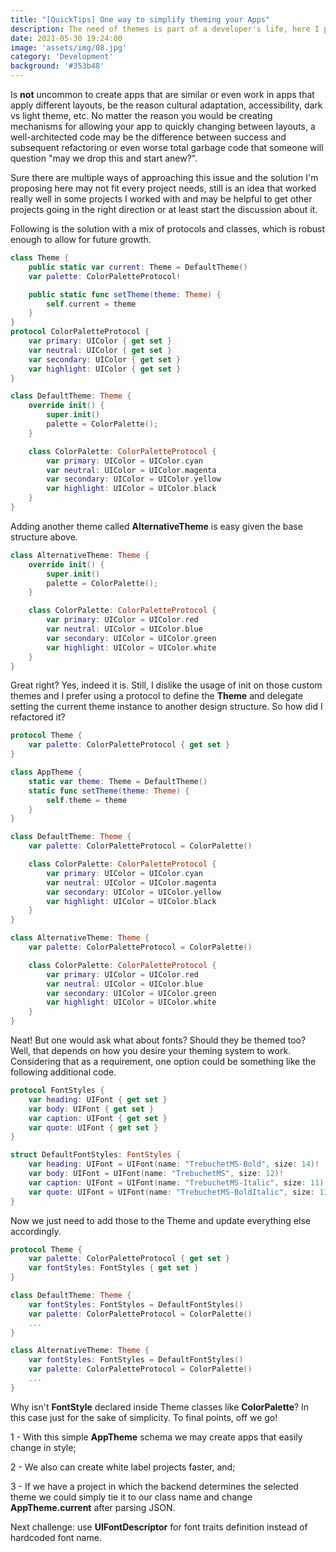 ```yaml
---
title: "[QuickTips] One way to simplify theming your Apps"
description: The need of themes is part of a developer's life, here I present a way of using multiple themes in iOS with Swift.
date: 2021-05-30 19:24:00
image: 'assets/img/08.jpg'
category: 'Development'
background: '#353b48'
---
```


Is **not** uncommon to create apps that are similar or even work in apps that apply different layouts, be the reason cultural adaptation, accessibility, dark vs light theme, etc. No matter the reason you would be creating mechanisms for allowing your app to quickly changing between layouts, a well-architected code may be the difference between success and subsequent refactoring or even worse total garbage code that someone will question "may we drop this and start anew?".

Sure there are multiple ways of approaching this issue and the solution I'm proposing here may not fit every project needs, still is an idea that worked really well in some projects I worked with and may be helpful to get other projects going in the right direction or at least start the discussion about it.

Following is the solution with a mix of protocols and classes, which is robust enough to allow for future growth.

```swift
class Theme {
    public static var current: Theme = DefaultTheme()
    var palette: ColorPaletteProtocol!

    public static func setTheme(theme: Theme) {
        self.current = theme
    }
}
protocol ColorPaletteProtocol {
    var primary: UIColor { get set }
    var neutral: UIColor { get set }
    var secondary: UIColor { get set }
    var highlight: UIColor { get set }
}

class DefaultTheme: Theme {
    override init() {
        super.init()
        palette = ColorPalette();
    }

    class ColorPalette: ColorPaletteProtocol {
        var primary: UIColor = UIColor.cyan
        var neutral: UIColor = UIColor.magenta
        var secondary: UIColor = UIColor.yellow
        var highlight: UIColor = UIColor.black
    }
}
```

Adding another theme called **AlternativeTheme** is easy given the base structure above.

```swift
class AlternativeTheme: Theme {
    override init() {
        super.init()
        palette = ColorPalette();
    }

    class ColorPalette: ColorPaletteProtocol {
        var primary: UIColor = UIColor.red
        var neutral: UIColor = UIColor.blue
        var secondary: UIColor = UIColor.green
        var highlight: UIColor = UIColor.white
    }
}
```

Great right? Yes, indeed it is. Still, I dislike the usage of init on those custom themes and I prefer using a protocol to define the **Theme** and delegate setting the current theme instance to another design structure. So how did I refactored it?

```swift
protocol Theme {
    var palette: ColorPaletteProtocol { get set }
}

class AppTheme {
    static var theme: Theme = DefaultTheme()
    static func setTheme(theme: Theme) {
        self.theme = theme
    }
}

class DefaultTheme: Theme {
    var palette: ColorPaletteProtocol = ColorPalette()

    class ColorPalette: ColorPaletteProtocol {
        var primary: UIColor = UIColor.cyan
        var neutral: UIColor = UIColor.magenta
        var secondary: UIColor = UIColor.yellow
        var highlight: UIColor = UIColor.black
    }
}

class AlternativeTheme: Theme {
    var palette: ColorPaletteProtocol = ColorPalette()

    class ColorPalette: ColorPaletteProtocol {
        var primary: UIColor = UIColor.red
        var neutral: UIColor = UIColor.blue
        var secondary: UIColor = UIColor.green
        var highlight: UIColor = UIColor.white
    }
}
```

Neat! But one would ask what about fonts? Should they be themed too? Well, that depends on how you desire your theming system to work. Considering that as a requirement, one option could be something like the following additional code.

```swift
protocol FontStyles {
    var heading: UIFont { get set }
    var body: UIFont { get set }
    var caption: UIFont { get set }
    var quote: UIFont { get set }
}

struct DefaultFontStyles: FontStyles {
    var heading: UIFont = UIFont(name: "TrebuchetMS-Bold", size: 14)!
    var body: UIFont = UIFont(name: "TrebuchetMS", size: 12)!
    var caption: UIFont = UIFont(name: "TrebuchetMS-Italic", size: 11)!
    var quote: UIFont = UIFont(name: "TrebuchetMS-BoldItalic", size: 11)!
}
```

Now we just need to add those to the Theme and update everything else accordingly.

```swift
protocol Theme {
    var palette: ColorPaletteProtocol { get set }
    var fontStyles: FontStyles { get set }
}

class DefaultTheme: Theme {
    var fontStyles: FontStyles = DefaultFontStyles()
    var palette: ColorPaletteProtocol = ColorPalette()
    ...
}

class AlternativeTheme: Theme {
    var fontStyles: FontStyles = DefaultFontStyles()
    var palette: ColorPaletteProtocol = ColorPalette()
    ...
}
```

Why isn't **FontStyle** declared inside Theme classes like **ColorPalette**? In this case just for the sake of simplicity. To final points, off we go!

1 - With this simple **AppTheme** schema we may create apps that easily change in style;

2 - We also can create white label projects faster, and;

3 - If we have a project in which the backend determines the selected theme we could simply tie it to our class name and change **AppTheme.current** after parsing JSON.

Next challenge: use **UIFontDescriptor** for font traits definition instead of hardcoded font name.